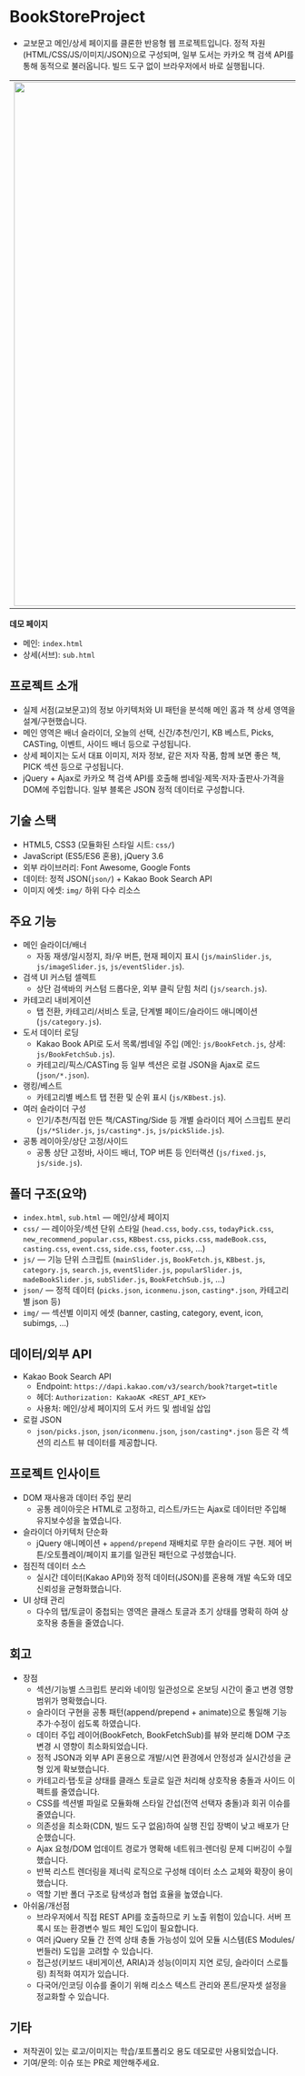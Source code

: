 # BookStoreProject

- 교보문고 메인/상세 페이지를 클론한 반응형 웹 프로젝트입니다. 정적 자원(HTML/CSS/JS/이미지/JSON)으로 구성되며, 일부 도서는 카카오 책 검색 API를 통해 동적으로 불러옵니다. 빌드 도구 없이 브라우저에서 바로 실행됩니다.

<p align="center">
  <table>
    <tr>
      <td><img width="642" height="921" src="https://github.com/user-attachments/assets/56c8f2b4-0dd1-453e-8ebc-15625bbf3e0e" /></td>
      <td><img width="642" height="910" src="https://github.com/user-attachments/assets/f01bb804-1b53-4f8d-9c9a-148b4a8c4899" /></td>
    </tr>
  </table>
</p>



**데모 페이지**

- 메인: `index.html`
- 상세(서브): `sub.html`

## 프로젝트 소개

- 실제 서점(교보문고)의 정보 아키텍처와 UI 패턴을 분석해 메인 홈과 책 상세 영역을 설계/구현했습니다.
- 메인 영역은 배너 슬라이더, 오늘의 선택, 신간/추천/인기, KB 베스트, Picks, CASTing, 이벤트, 사이드 배너 등으로 구성됩니다.
- 상세 페이지는 도서 대표 이미지, 저자 정보, 같은 저자 작품, 함께 보면 좋은 책, PICK 섹션 등으로 구성됩니다.
- jQuery + Ajax로 카카오 책 검색 API를 호출해 썸네일·제목·저자·출판사·가격을 DOM에 주입합니다. 일부 블록은 JSON 정적 데이터로 구성합니다.

## 기술 스택

- HTML5, CSS3 (모듈화된 스타일 시트: `css/`)
- JavaScript (ES5/ES6 혼용), jQuery 3.6
- 외부 라이브러리: Font Awesome, Google Fonts
- 데이터: 정적 JSON(`json/`) + Kakao Book Search API
- 이미지 에셋: `img/` 하위 다수 리소스

## 주요 기능

- 메인 슬라이더/배너
  - 자동 재생/일시정지, 좌/우 버튼, 현재 페이지 표시 (`js/mainSlider.js`, `js/imageSlider.js`, `js/eventSlider.js`).
- 검색 UI 커스텀 셀렉트
  - 상단 검색바의 커스텀 드롭다운, 외부 클릭 닫힘 처리 (`js/search.js`).
- 카테고리 내비게이션
  - 탭 전환, 카테고리/서비스 토글, 단계별 페이드/슬라이드 애니메이션 (`js/category.js`).
- 도서 데이터 로딩
  - Kakao Book API로 도서 목록/썸네일 주입 (메인: `js/BookFetch.js`, 상세: `js/BookFetchSub.js`).
  - 카테고리/픽스/CASTing 등 일부 섹션은 로컬 JSON을 Ajax로 로드 (`json/*.json`).
- 랭킹/베스트
  - 카테고리별 베스트 탭 전환 및 순위 표시 (`js/KBbest.js`).
- 여러 슬라이더 구성
  - 인기/추천/직접 만든 책/CASTing/Side 등 개별 슬라이더 제어 스크립트 분리 (`js/*Slider.js`, `js/casting*.js`, `js/pickSlide.js`).
- 공통 레이아웃/상단 고정/사이드
  - 공통 상단 고정바, 사이드 배너, TOP 버튼 등 인터랙션 (`js/fixed.js`, `js/side.js`).

## 폴더 구조(요약)

- `index.html`, `sub.html` — 메인/상세 페이지
- `css/` — 레이아웃/섹션 단위 스타일 (`head.css`, `body.css`, `todayPick.css`, `new_recommend_popular.css`, `KBbest.css`, `picks.css`, `madeBook.css`, `casting.css`, `event.css`, `side.css`, `footer.css`, …)
- `js/` — 기능 단위 스크립트 (`mainSlider.js`, `BookFetch.js`, `KBbest.js`, `category.js`, `search.js`, `eventSlider.js`, `popularSlider.js`, `madeBookSlider.js`, `subSlider.js`, `BookFetchSub.js`, …)
- `json/` — 정적 데이터 (`picks.json`, `iconmenu.json`, `casting*.json`, 카테고리 별 json 등)
- `img/` — 섹션별 이미지 에셋 (banner, casting, category, event, icon, subimgs, …)

## 데이터/외부 API

- Kakao Book Search API
  - Endpoint: `https://dapi.kakao.com/v3/search/book?target=title`
  - 헤더: `Authorization: KakaoAK <REST_API_KEY>`
  - 사용처: 메인/상세 페이지의 도서 카드 및 썸네일 삽입
- 로컬 JSON
  - `json/picks.json`, `json/iconmenu.json`, `json/casting*.json` 등은 각 섹션의 리스트 뷰 데이터를 제공합니다.

## 프로젝트 인사이트

- DOM 재사용과 데이터 주입 분리
  - 공통 레이아웃은 HTML로 고정하고, 리스트/카드는 Ajax로 데이터만 주입해 유지보수성을 높였습니다.
- 슬라이더 아키텍처 단순화
  - jQuery 애니메이션 + `append/prepend` 재배치로 무한 슬라이드 구현. 제어 버튼/오토플레이/페이지 표기를 일관된 패턴으로 구성했습니다.
- 점진적 데이터 소스
  - 실시간 데이터(Kakao API)와 정적 데이터(JSON)를 혼용해 개발 속도와 데모 신뢰성을 균형화했습니다.
- UI 상태 관리
  - 다수의 탭/토글이 중첩되는 영역은 클래스 토글과 초기 상태를 명확히 하여 상호작용 충돌을 줄였습니다.

## 회고

- 장점
  - 섹션/기능별 스크립트 분리와 네이밍 일관성으로 온보딩 시간이 줄고 변경 영향 범위가 명확했습니다.
  - 슬라이더 구현을 공통 패턴(append/prepend + animate)으로 통일해 기능 추가·수정이 쉽도록 하였습니다.
  - 데이터 주입 레이어(BookFetch, BookFetchSub)를 뷰와 분리해 DOM 구조 변경 시 영향이 최소화되었습니다.
  - 정적 JSON과 외부 API 혼용으로 개발/시연 환경에서 안정성과 실시간성을 균형 있게 확보했습니다.
  - 카테고리·탭·토글 상태를 클래스 토글로 일관 처리해 상호작용 충돌과 사이드 이펙트를 줄였습니다.
  - CSS를 섹션별 파일로 모듈화해 스타일 간섭(전역 선택자 충돌)과 회귀 이슈를 줄였습니다.
  - 의존성을 최소화(CDN, 빌드 도구 없음)하여 실행 진입 장벽이 낮고 배포가 단순했습니다.
  - Ajax 요청/DOM 업데이트 경로가 명확해 네트워크·렌더링 문제 디버깅이 수월했습니다.
  - 반복 리스트 렌더링을 제너릭 로직으로 구성해 데이터 소스 교체와 확장이 용이했습니다.
  - 역할 기반 폴더 구조로 탐색성과 협업 효율을 높였습니다.
- 아쉬움/개선점
  - 브라우저에서 직접 REST API를 호출하므로 키 노출 위험이 있습니다. 서버 프록시 또는 환경변수 빌드 체인 도입이 필요합니다.
  - 여러 jQuery 모듈 간 전역 상태 충돌 가능성이 있어 모듈 시스템(ES Modules/번들러) 도입을 고려할 수 있습니다.
  - 접근성(키보드 내비게이션, ARIA)과 성능(이미지 지연 로딩, 슬라이더 스로틀링) 최적화 여지가 있습니다.
  - 다국어/인코딩 이슈를 줄이기 위해 리소스 텍스트 관리와 폰트/문자셋 설정을 정교화할 수 있습니다.

## 기타

- 저작권이 있는 로고/이미지는 학습/포트폴리오 용도 데모로만 사용되었습니다.
- 기여/문의: 이슈 또는 PR로 제안해주세요.
